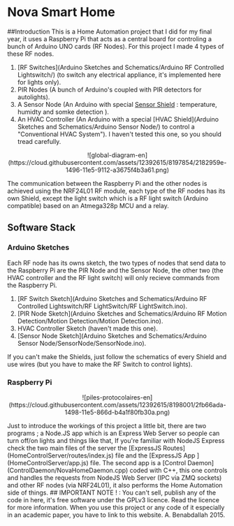# Nova Smart Home
##Introduction 
This is a Home Automation project that I did for my final year, it uses a Raspberry Pi that acts as a central board for controling a bunch of Arduino UNO  cards (RF Nodes). For this project I made 4 types of these RF nodes.  

  1. [RF Switches](Arduino Sketches and Schematics/Arduino RF Controlled Lightswitch/) (to switch any electrical appliance, it's implemented here for lights only).  
  2. PIR Nodes (A bunch of Arduino's coupled with PIR detectors for autolights).  
  3. A Sensor Node (An Arduino with special [Sensor Shield](https://github.com/SIN0VA/Nova-Smart-Home/tree/master/Arduino%20Sketches%20and%20Schematics/Arduino%20Sensor%20Node) : temperature, humidty and somke detection ).  
  4. An HVAC Controller (An Arduino with a special [HVAC Shield](Arduino Sketches and Schematics/Arduino Sensor Node/) to   control a "Conventional HVAC System"). I haven't tested this one, so you should tread carefully. 
<p align="center">
![global-diagram-en](https://cloud.githubusercontent.com/assets/12392615/8197854/2182959e-1496-11e5-9112-a3675f4b3a61.png)
</p>


The communication between the Raspberry Pi and the other nodes is achieved using the NRF24L01 RF module, each type of the RF nodes has its own Shield, except the light switch which is a RF light switch (Arduino compatible) based on an Atmega328p MCU and a relay.
## Software Stack 
### Arduino Sketches
Each RF node has its owns sketch, the two types of nodes that send data to the Raspberry Pi are the PIR Node and the Sensor Node, the other two (the HVAC controller and the RF light switch) will only recieve commands from the Raspberry Pi.  

1. [RF Switch Sketch](Arduino Sketches and Schematics/Arduino RF Controlled Lightswitch/RF LightSwitch/RF LightSwitch.ino).  
2. [PIR Node Sketch](Arduino Sketches and Schematics/Arduino RF Motion Detection/Motion Detection/Motion Detection.ino).  
3. HVAC Controller Sketch (haven't made this one).  
4. [Sensor Node Sketch](Arduino Sketches and Schematics/Arduino Sensor Node/SensorNode/SensorNode.ino).  

If you can't make the Shields, just follow the schematics of every Shield and use wires (but you have to make the RF Switch to control lights).
### Raspberry Pi
<p align="center">
![piles-protocolaires-en](https://cloud.githubusercontent.com/assets/12392615/8198001/2fb66ada-1498-11e5-866d-b4a1f80fb30a.png)
</p>
Just to introduce the workings of this project a little bit, there are two programs ; a Node.JS app  which is an Express Web Server so people can turn off/on lights and things like that, If you're familiar with NodeJS Express check the two main files of the server the [ExpressJS Routes](HomeControlServer/routes/index.js) file and the [ExpressJS App ](HomeControlServer/app.js) file.
The second app is a [Control Daemon](ControlDaemon/NovaHomeDaemon.cpp) coded with C++, this one controls and handles the requests from NodeJS Web Server (IPC via ZMQ sockets) and other RF nodes (via NRF24L01), it also performs the Home Automation side of things.
## IMPORTANT NOTE ! :
You can't sell, publish any of the code in here, it's free software under the GPLv3 licence.
Read the licence for more information.
When you use this project or any code of it especially in an academic paper, you have to link to this website.
A. Benabdallah 2015.
